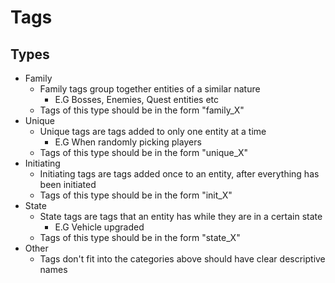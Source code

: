 # Tags

## Types
- Family
  - Family tags group together entities of a similar nature
    - E.G Bosses, Enemies, Quest entities etc
  - Tags of this type should be in the form "family_X"
- Unique
  - Unique tags are tags added to only one entity at a time
    - E.G When randomly picking players
  - Tags of this type should be in the form "unique_X"
- Initiating
  - Initiating tags are tags added once to an entity, after everything has been initiated
  - Tags of this type should be in the form "init_X"
- State
  - State tags are tags that an entity has while they are in a certain state
    - E.G Vehicle upgraded
  - Tags of this type should be in the form "state_X"
- Other
  - Tags don't fit into the categories above should have clear descriptive names
